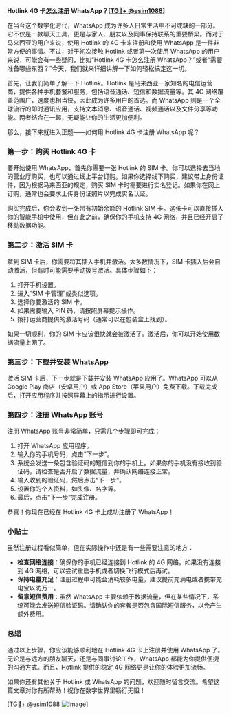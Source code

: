 **Hotlink 4G 卡怎么注册 WhatsApp？[[TG💪+ @esim1088](https://t.me/s/esim1088)]**

在当今这个数字化时代，WhatsApp 成为许多人日常生活中不可或缺的一部分。它不仅是一款聊天工具，更是与家人、朋友以及同事保持联系的重要桥梁。而对于马来西亚的用户来说，使用 Hotlink 的 4G 卡来注册和使用 WhatsApp 是一件非常方便的事情。不过，对于初次接触 Hotlink 或者第一次使用 WhatsApp 的用户来说，可能会有一些疑问，比如“Hotlink 4G 卡怎么注册 WhatsApp？”或者“需要准备哪些东西？”今天，我们就来详细讲解一下如何轻松搞定这一切。

首先，让我们简单了解一下 Hotlink。Hotlink 是马来西亚一家知名的电信运营商，提供各种手机套餐和服务，包括语音通话、短信和数据流量等。其 4G 网络覆盖范围广，速度也相当快，因此成为许多用户的首选。而 WhatsApp 则是一个全球流行的即时通讯应用，支持文本消息、语音通话、视频通话以及文件分享等功能。两者结合在一起，无疑能让你的生活更加便利。

那么，接下来就进入正题——如何用 Hotlink 4G 卡注册 WhatsApp 呢？

### 第一步：购买 Hotlink 4G 卡

要开始使用 WhatsApp，首先你需要一张 Hotlink 的 SIM 卡。你可以选择去当地的营业厅购买，也可以通过线上平台订购。如果你选择线下购买，建议带上身份证件，因为根据马来西亚的规定，购买 SIM 卡时需要进行实名登记。如果你在网上订购，通常也会要求上传身份证照片以完成实名认证。

购买完成后，你会收到一张带有初始余额的 Hotlink SIM 卡。这张卡可以直接插入你的智能手机中使用，但在此之前，确保你的手机支持 4G 网络，并且已经开启了移动数据功能。

### 第二步：激活 SIM 卡

拿到 SIM 卡后，你需要将其插入手机并激活。大多数情况下，SIM 卡插入后会自动激活，但有时可能需要手动拨号激活。具体步骤如下：

1. 打开手机设置。
2. 进入“SIM 卡管理”或类似选项。
3. 选择你要激活的 SIM 卡。
4. 如果需要输入 PIN 码，请按照屏幕提示操作。
5. 拨打运营商提供的激活号码（通常可以在包装盒上找到）。

如果一切顺利，你的 SIM 卡应该很快就会被激活了。激活后，你可以开始使用数据流量上网了。

### 第三步：下载并安装 WhatsApp

激活 SIM 卡后，下一步就是下载并安装 WhatsApp 应用了。WhatsApp 可以从 Google Play 商店（安卓用户）或 App Store（苹果用户）免费下载。下载完成后，打开应用程序并按照屏幕上的指示进行设置。

### 第四步：注册 WhatsApp 账号

注册 WhatsApp 账号非常简单，只需几个步骤即可完成：

1. 打开 WhatsApp 应用程序。
2. 输入你的手机号码，点击“下一步”。
3. 系统会发送一条包含验证码的短信到你的手机上。如果你的手机没有接收到验证码，请检查是否开启了数据流量，并确认网络连接正常。
4. 输入收到的验证码，然后点击“下一步”。
5. 设置你的个人资料，如头像、名字等。
6. 最后，点击“下一步”完成注册。

恭喜！你现在已经在 Hotlink 4G 卡上成功注册了 WhatsApp！

### 小贴士

虽然注册过程看似简单，但在实际操作中还是有一些需要注意的地方：

- **检查网络连接**：确保你的手机已经连接到 Hotlink 的 4G 网络。如果没有连接到 4G 网络，可以尝试重启手机或者切换飞行模式后再试。
- **保持电量充足**：注册过程中可能会消耗较多电量，建议提前充满电或者携带充电宝以防万一。
- **留意短信费用**：虽然 WhatsApp 主要依赖于数据流量，但在某些情况下，系统可能会发送短信验证码。请确认你的套餐是否包含国际短信服务，以免产生额外费用。

### 总结

通过以上步骤，你应该能够顺利地在 Hotlink 4G 卡上注册并使用 WhatsApp 了。无论是与远方的朋友聊天，还是与同事讨论工作，WhatsApp 都能为你提供便捷的沟通方式。而且，Hotlink 提供的稳定 4G 网络更是让你的体验更加流畅。

如果你还有其他关于 Hotlink 或 WhatsApp 的问题，欢迎随时留言交流。希望这篇文章对你有所帮助！祝你在数字世界里畅行无阻！

[[TG💪+ @esim1088](https://t.me/s/esim1088) ![Image](https://i.postimg.cc/4NQfJmqS/Snipaste-2025-05-13-00-14-12.png)]